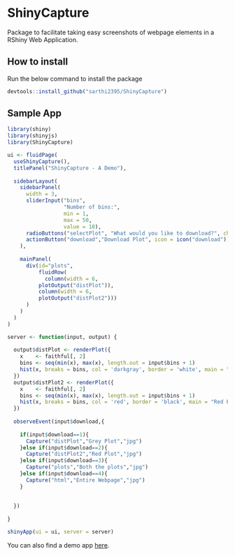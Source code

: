# ShinyCapture


Package to facilitate taking easy screenshots of webpage elements in a RShiny Web Application.

How to install
--------------

Run the below command to install the package

``` r
devtools::install_github("sarthi2395/ShinyCapture")
```

Sample App
----------

````r
library(shiny)
library(shinyjs)
library(ShinyCapture)

ui <- fluidPage(
  useShinyCapture(),
  titlePanel("ShinyCapture - A Demo"),
  
  sidebarLayout(
    sidebarPanel(
      width = 3,
      sliderInput("bins",
                  "Number of bins:",
                  min = 1,
                  max = 50,
                  value = 10),
      radioButtons("selectPlot", "What would you like to download?", choices = c("Grey Plot" = 1, "Red Plot" = 2, "Both the plots" = 3, "Entire Webpage" = 4), inline = FALSE),
      actionButton("download","Download Plot", icon = icon("download"))
    ),
    
    mainPanel(
      div(id="plots",
          fluidRow(
            column(width = 6,
          plotOutput("distPlot")),
          column(width = 6,
          plotOutput("distPlot2")))
      )
    )
  )
)

server <- function(input, output) {
  
  output$distPlot <- renderPlot({
    x    <- faithful[, 2] 
    bins <- seq(min(x), max(x), length.out = input$bins + 1)
    hist(x, breaks = bins, col = 'darkgray', border = 'white', main = "Grey Plot")
  })
  output$distPlot2 <- renderPlot({
    x    <- faithful[, 2] 
    bins <- seq(min(x), max(x), length.out = input$bins + 1)
    hist(x, breaks = bins, col = 'red', border = 'black', main = "Red Plot")
  })
  
  observeEvent(input$download,{
    
    if(input$download==1){
      Capture("distPlot","Grey Plot","jpg")
    }else if(input$download==2){
      Capture("distPlot2","Red Plot","jpg")
    }else if(input$download==3){
      Capture("plots","Both the plots","jpg")
    }else if(input$download==4){
      Capture("html","Entire Webpage","jpg")
    }
      
    
  })
  
}

shinyApp(ui = ui, server = server)
````

You can also find a demo app [here](https://sarthi2395.shinyapps.io/shinycapture).

